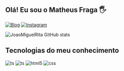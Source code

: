 ## Olá! Eu sou o Matheus Fraga 🖐️

[![Blog](https://img.shields.io/badge/LinkedIn-0077B5?style=for-the-badge&logo=linkedin&logoColor=white)](https://www.linkedin.com/in/joão-miguel-fortunato-rita-623962219/)
[![Instagram](https://img.shields.io/badge/Instagram-E4405F?style=for-the-badge&logo=instagram&logoColor=white)](https://instagram.com/mih.jaow)

![JoaoMiguelRita GitHub stats](https://github-readme-stats.vercel.app/api?username=JoaoMiguelRita&show_icons=true&theme=dracula&count_private=true)

## Tecnologias do meu conhecimento

<div style="display: inline_block">
  <img align="center" alt="ts" src="	https://img.shields.io/badge/Oracle-F80000?style=for-the-badge&logo=oracle&logoColor=black" />
  <img align="center" alt="ts" src="https://img.shields.io/badge/TypeScript-007ACC?style=for-the-badge&logo=typescript&logoColor=white" />
  <img align="center" alt="html5" src="https://img.shields.io/badge/HTML5-E34F26?style=for-the-badge&logo=html5&logoColor=white" />
  <img align="center" alt="css" src="https://img.shields.io/badge/CSS3-1572B6?style=for-the-badge&logo=css3&logoColor=white" />
</div><br/>
